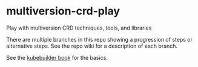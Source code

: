 # multiversion-crd-play
Play with multiversion CRD techniques, tools, and libraries

There are multiple branches in this repo showing a progression of steps or alternative steps.  See the repo wiki for a description of each branch.

See the [kubebuilder book](https://kubebuilder.io/multiversion-tutorial/tutorial.html) for the basics.

